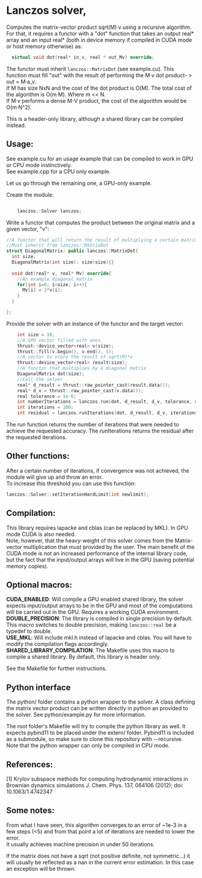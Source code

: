 # Lanczos solver,
  Computes the matrix-vector product sqrt(M)·v using a recursive algorithm.  
  For that, it requires a functor with a "dot" function that takes an output real* array and an input real* (both in device memory if compiled in CUDA mode or host memory otherwise) as:  
  ```c++ 
	virtual void dot(real* in_v, real * out_Mv) override;
  ```  
  The functor must inherit ```lanczos::MatrixDot``` (see example.cu).
  This function must fill "out" with the result of performing the M·v dot product- > out = M·a_v.  
  If M has size NxN and the cost of the dot product is O(M). The total cost of the algorithm is O(m·M). Where m << N.  
  If M·v performs a dense M-V product, the cost of the algorithm would be O(m·N^2).  

This is a header-only library, although a shared library can be compiled instead.

## Usage:  

See example.cu for an usage example that can be compiled to work in GPU or CPU mode instinctively.  
See example.cpp for a CPU only example.  

Let us go through the remaining one, a GPU-only example.  

Create the module:
```c++

    lanczos::Solver lanczos;
```
Write a functor that computes the product between the original matrix and a given vector, "v":
```c++
//A functor that will return the result of multiplying a certain matrix times a given vector.
//Must inherit from lanczos::MatrixDot
struct DiagonalMatrix: public lanczos::MatrixDot{
  int size;
  DiagonalMatrix(int size): size(size){}
  
  void dot(real* v, real* Mv) override{
    //An example diagonal matrix
    for(int i=0; i<size; i++){
      Mv[i] = 2*v[i];
    }
  }

};

```

Provide the solver with an instance of the functor and the target vector:  

```c++
    int size = 10;
    //A GPU vector filled with ones.
    thrust::device_vector<real> v(size);
    thrust::fill(v.begin(), v.end(), 1);
    //A vector to store the result of sqrt(M)*v
    thrust::device_vector<real> result(size);
    //A functor that multiplies by a diagonal matrix
	DiagonalMatrix dot(size);
    //Call the solver
    real* d_result = thrust::raw_pointer_cast(result.data());
    real* d_v = thrust::raw_pointer_cast(v.data()); 
	real tolerance = 1e-6;
    int numberIterations = lanczos.run(dot, d_result, d_v, tolerance, size);
	int iterations = 100;
	int residual = lanczos.runIterations(dot, d_result, d_v, iterations, size);
```
The run function returns the number of iterations that were needed to achieve the requested accuracy.
The runIterations returns the residual after the requested iterations.

## Other functions:  

After a certain number of iterations, if convergence was not achieved, the module will give up and throw an error.  
To increase this threshold you can use this function:  
```c++
lanczos::Solver::setIterationHardLimit(int newlimit);
```
## Compilation:  
This library requires lapacke and cblas (can be replaced by MKL). In GPU mode CUDA is also needed.  
Note, however, that the heavy-weight of this solver comes from the Matrix-vector multiplication that must provided by the user. The main benefit of the CUDA mode is not an increased performance of the internal library code, but the fact that the input/output arrays will live in the GPU (saving potential memory copies).  
## Optional macros:  

**CUDA_ENABLED**: Will compile a GPU enabled shared library, the solver expects input/output arrays to be in the GPU and most of the computations will be carried out in the GPU. Requires a working CUDA environment.  
**DOUBLE_PRECISION**: The library is compiled in single precision by default. This macro switches to double precision, making ```lanczos::real``` be a typedef to double.  
**USE_MKL**: Will include mkl.h instead of lapacke and cblas. You will have to modify the compilation flags accordingly.  
**SHARED_LIBRARY_COMPILATION**: The Makefile uses this macro to compile a shared library. By default, this library is header only.  

See the Makefile for further instructions.  

## Python interface

The python/ folder contains a python wrapper to the solver. A class defining the matrix vector product can be written directly in python an provided to the solver.
See python/example.py for more information.

The root folder's Makefile will try to compile the python library as well. It expects pybind11 to be placed under the extern/ folder. Pybind11 is included as a submodule, so make sure to clone this repository with --recursive.
Note that the python wrapper can only be compiled in CPU mode.

## References:  

  [1] Krylov subspace methods for computing hydrodynamic interactions in Brownian dynamics simulations  J. Chem. Phys. 137, 064106 (2012); doi: 10.1063/1.4742347  
  
## Some notes:  

  From what I have seen, this algorithm converges to an error of ~1e-3 in a few steps (<5) and from that point a lot of iterations are needed to lower the error.  
  It usually achieves machine precision in under 50 iterations.  

  If the matrix does not have a sqrt (not positive definite, not symmetric...) it will usually be reflected as a nan in the current error estimation. In this case an exception will be thrown.  
